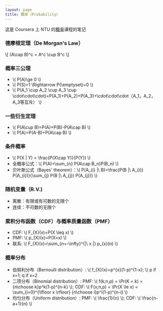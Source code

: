```yaml
---
layout: page
title: 概率（Probability）
---
```


这是 Coursera 上 NTU 的[概率](https://www.coursera.org/course/prob)课程的笔记

### 德摩根定理（De Morgan's Law）

\\[ (A\cap B)^c = A^c \cup B^c \\]

### 概率三公理

* \\( P(A)\ge 0  \\)
* \\( P(S)=1 \Rightarrow P(\emptyset)=0 \\)
* \\( P(A_1 \cup A_2 \cup A_3 \cup \cdot\cdot\cdot)=P(A_1)+P(A_2)+P(A_3)+\cdot\cdot\cdot（A_1，A_2，A_3等互斥） \\)

### 一些衍生定理

* \\( P(A\cup B)=P(A)+P(B)-P(A\cap B) \\)
* \\( P(A)=P(A-B)+P(A\cap B) \\)

### 条件概率

* \\( P(X \| Y) = \frac{P(X\cap Y)}{P(Y)} \\)
* 全概率公式：\\( P(A)=\sum_{n} P(A\cap B_n)P(B_n) \\)
* 贝叶斯公式（Bayes' theorem）：\\( P(A_{i} \|\ B)=\frac{P(B \|\ A_{i}) P(A_{i})}{\sum_{j} P(B \|\ A_{j}) P(A_{j})} \\)

### 随机变量（R.V.)

* 离散：有限或有可数的无限个
* 连续：不可数的无限个

### 累积分布函数（CDF）与概率质量函数（PMF）

* CDF: \\( F_{X}(x)=P(X \leq x) \\)
* PMF: \\( p_{X}(x)=P(X=x) \\)
* 联系: \\( F_{X}(x)=\sum_{n=-\infty}^{\|\ x \|\} p_{x}(n) \\)

### 概率分布

* 伯努利分布（Bernoulli distribution）: \\( f_{X}(x)=p^{x}(1-p)^{1-x}; \\) p if x=1; q if x=2
* 二项分布（Binomial distribution）: PMF: \\( f(k;n,p) = \Pr(K = k) = {n\choose k}p^k(1-p)^{n-k} \\); CDF: \\( F(x;n,p) = \Pr(X \le x) = \sum_{i=0}^{\lfloor x \rfloor} {n\choose i}p^i(1-p)^{n-i} \\)
* 均匀分布（Uniform distribution）: PMF: \\( \frac{1}{n} \\); CDF: \\( \frac{n-a+1}{n} \\)
